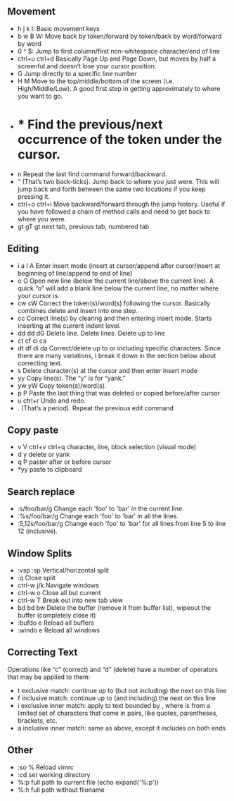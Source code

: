 Movement
--------
- h j k l:          Basic movement keys
- b w B W:          Move back by token/forward by token/back by word/forward by word
- 0 ^ $:            Jump to first column/first non-whitespace character/end of line
- ctrl+u ctrl+d     Basically Page Up and Page Down, but moves by half a screenful and doesn’t lose your cursor position.
- <line-number>G    Jump directly to a specific line number
- H M <L>           Move to the top/middle/bottom of the screen (i.e. High/Middle/Low). A good first step in getting approximately to where you want to go.
- # *               Find the previous/next occurrence of the token under the cursor.
- n <N>             Repeat the last find command forward/backward.
- “                 (That’s two back-ticks). Jump back to where you just were. This will jump back and forth between the same two locations if you keep pressing it.
- ctrl+o ctrl+i     Move backward/forward through the jump history. Useful if you have followed a chain of method calls and need to get back to where you were.
- gt gT <n>gt       next tab, previous tab, numbered tab

Editing
-------
- i a I A           Enter insert mode (insert at cursor/append after cursor/insert at beginning of line/append to end of line)
- o O               Open new line (below the current line/above the current line). A quick “o<esc>” will add a blank line below the current line, no matter where your cursor is.
- cw cW             Correct the token(s)/word(s) following the cursor. Basically combines delete and insert into one step.
- cc                Correct line(s) by clearing and then entering insert mode. Starts inserting at the current indent level.
- dd <N>dd d<N>G    Delete line. Delete <N> lines. Delete up to line <N>
- ct cf ci ca
- dt df di da       Correct/delete up to or including specific characters. Since there are many variations, I break it down in the section below about correcting text.
- s                 Delete character(s) at the cursor and then enter insert mode
- yy                Copy line(s).  The “y” is for “yank.”
- yw yW             Copy token(s)/word(s).
- p P               Paste the last thing that was deleted or copied before/after cursor
- u ctrl+r          Undo and redo.
- .                 (That’s a period). Repeat the previous edit command

Copy paste
--------------------------------
- v V ctrl+v ctrl+q     character, line, block selection (visual mode)
- d y                   delete or yank
- q P                   paster after or before cursor
- *yy                   paste to clipboard

Search replace
--------------

- :s/foo/bar/g	        Change each 'foo' to 'bar' in the current line.
- :%s/foo/bar/g	        Change each 'foo' to 'bar' in all the lines.
- :5,12s/foo/bar/g	    Change each 'foo' to 'bar' for all lines from line 5 to line 12 (inclusive).

Window Splits
-------------
- :vsp :sp          Vertical/horizontal split
- :q                Close split
- ctrl-w j/k        Navigate windows
- ctrl-w o          Close all but current
- ctrl-w T          Break out into new tab view
- bd<N> bd bw       Delete the buffer (remove it from buffer list), wipeout the buffer (completely close it)
- :bufdo e          Reload all buffers
- :windo e          Reload all windows

Correcting Text
---------------
Operations like “c” (correct) and “d” (delete) have a number of operators that may be applied to them:
- t<char>           exclusive match: continue up to (but not including) the next <char> on this line
- f<char>           inclusive match: continue up to (and including) the next <char> on this line
- i<char>           exclusive inner match: apply to text bounded by <char>, where <char> is from a limited set of characters that come in pairs, like quotes, parentheses, brackets, etc.
- a<char>           inclusive inner match: same as above, except it includes <char> on both ends

Other
------
- :so %             Reload vimrc
- :cd               set working directory    
- %:p               full path to current file (echo expand('%:p'))
- %:h               full path without filename